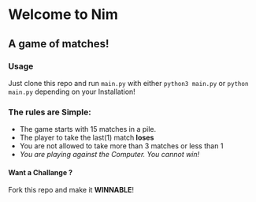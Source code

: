 # Welcome to Nim #
## A game of matches! ##
### Usage ###
Just clone this repo and run `main.py` with either `python3 main.py` or `python main.py` depending on your Installation!

### The **rules** are Simple: ###
  * The game starts with 15 matches in a pile.
  * The player to take the last(1) match **loses**
  * You are not allowed to take more than 3 matches or less than 1
  * _You are playing against the Computer. You cannot win!_

#### Want a **Challange** ? ####
Fork this repo and make it **WINNABLE**!
